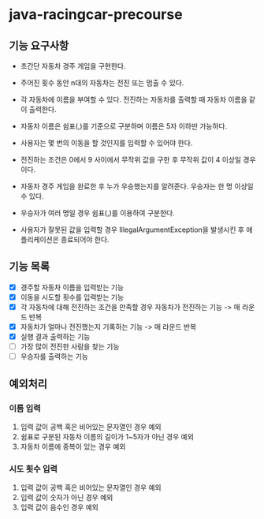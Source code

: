 # java-racingcar-precourse
## 기능 요구사항
- 초간단 자동차 경주 게임을 구현한다.

- 주어진 횟수 동안 n대의 자동차는 전진 또는 멈출 수 있다.
- 각 자동차에 이름을 부여할 수 있다. 전진하는 자동차를 출력할 때 자동차 이름을 같이 출력한다.
- 자동차 이름은 쉼표(,)를 기준으로 구분하며 이름은 5자 이하만 가능하다.
- 사용자는 몇 번의 이동을 할 것인지를 입력할 수 있어야 한다.
- 전진하는 조건은 0에서 9 사이에서 무작위 값을 구한 후 무작위 값이 4 이상일 경우이다.
- 자동차 경주 게임을 완료한 후 누가 우승했는지를 알려준다. 우승자는 한 명 이상일 수 있다.
- 우승자가 여러 명일 경우 쉼표(,)를 이용하여 구분한다.
- 사용자가 잘못된 값을 입력할 경우 IllegalArgumentException을 발생시킨 후 애플리케이션은 종료되어야 한다.

## 기능 목록
- [x] 경주할 자동차 이름을 입력받는 기능
- [x] 이동을 시도할 횟수를 입력받는 기능
- [x] 각 자동차에 대해 전진하는 조건을 만족할 경우 자동차가 전진하는 기능 -> 매 라운드 반복
- [x] 자동차가 얼마나 전진했는지 기록하는 기능 -> 매 라운드 반복
- [x] 실행 결과 출력하는 기능
- [ ] 가장 많이 전진한 사람을 찾는 기능
- [ ] 우승자를 출력하는 기능

## 예외처리
### 이름 입력
1. 입력 값이 공백 혹은 비어있는 문자열인 경우 예외
2. 쉼표로 구분된 자동차 이름의 길이가 1~5자가 아닌 경우 예외
3. 자동차 이름에 중복이 있는 경우 예외

### 시도 횟수 입력
1. 입력 값이 공백 혹은 비어있는 문자열인 경우 예외
2. 입력 값이 숫자가 아닌 경우 예외
3. 입력 값이 음수인 경우 예외